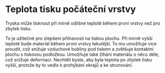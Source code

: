 Teplota tisku počáteční vrstvy
====
Tryska může tisknout při mírně odlišné teplotě během první vrstvy než pro zbytek tisku.

To je užitečné pro zlepšení přilnavosti na tiskou plochu. Při mírně vyšší teplotě bude materiál během první vrstvy tekutější. To mu umožňuje více proudit, což snižuje vzduchové bubliny pod tiskem a zvětšuje kontaktní plochu s tiskovou podložkou. Umožňuje také žíhání materiálu o něco déle, což snižuje deformaci. Nechtěli byste, aby byla teplota po zbytek tisku vyšší, protože by to vedlo k prohýbání okrajů a ke strunování.